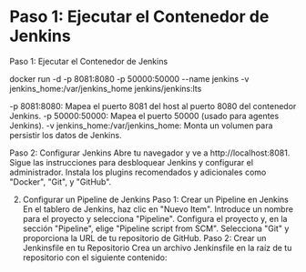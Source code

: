 # Paso 1: Ejecutar el Contenedor de Jenkins
Paso 1: Ejecutar el Contenedor de Jenkins

docker run -d -p 8081:8080 -p 50000:50000 --name jenkins -v jenkins_home:/var/jenkins_home jenkins/jenkins:lts

-p 8081:8080: Mapea el puerto 8081 del host al puerto 8080 del contenedor Jenkins.
-p 50000:50000: Mapea el puerto 50000 (usado para agentes Jenkins).
-v jenkins_home:/var/jenkins_home: Monta un volumen para persistir los datos de Jenkins.

Paso 2: Configurar Jenkins
Abre tu navegador y ve a http://localhost:8081.
Sigue las instrucciones para desbloquear Jenkins y configurar el administrador.
Instala los plugins recomendados y adicionales como "Docker", "Git", y "GitHub".

2. Configurar un Pipeline de Jenkins
Paso 1: Crear un Pipeline en Jenkins
En el tablero de Jenkins, haz clic en "Nuevo Item".
Introduce un nombre para el proyecto y selecciona "Pipeline".
Configura el proyecto y, en la sección "Pipeline", elige "Pipeline script from SCM".
Selecciona "Git" y proporciona la URL de tu repositorio de GitHub.
Paso 2: Crear un Jenkinsfile en tu Repositorio
Crea un archivo Jenkinsfile en la raíz de tu repositorio con el siguiente contenido: